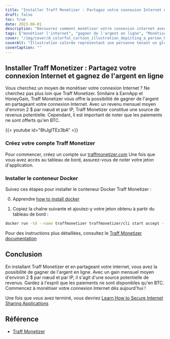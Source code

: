 ```yaml
---
title: "Installer Traff Monetizer : Partagez votre connexion Internet et gagnez de l'argent en ligne"
draft: false
toc: true
date: 2023-06-01
description: "Découvrez comment monétiser votre connexion internet avec Traff Monetizer et gagnez de l'argent sans effort, en offrant un flux de revenus potentiels grâce au partage de votre internet."
tags: ["monétiser l'internet", "gagner de l'argent en ligne", "Monétiseur de trafics", "partager une connexion internet", "revenus passifs", "Paiements en BTC", "gagner de l'argent à domicile", "partage de l'internet", "possibilités de gagner de l'argent en ligne", "gagner avec Traff Monetizer", "plateforme de monétisation", "gagner de l'argent sur internet", "gagner des revenus passifs", "monétisation sur internet", "gagner des bitcoins", "partager l'internet inutilisé", "flux de revenus sur internet", "gagner avec un conteneur Docker", "potentiel de gain en ligne", "réseau de partage de l'internet", "gagner avec un nœud par IP", "revenus basés sur l'internet", "Gagner des BTC", "internet revenue", "gagner de l'argent en partageant l'internet", "Tutoriel Traff Monetizer", "guide de monétisation sur internet", "gagner avec une connexion internet", "Création d'un compte Traff Monetizer", "Installation Docker de Traff Monetizer"]
cover: "/img/cover/A_colorful_cartoon_illustration_depicting_a_person_holding.png"
coverAlt: "Illustration colorée représentant une personne tenant un globe avec des lignes de réseau reliant divers appareils, représentant le concept de partage de l'internet et de gain d'argent."
coverCaption: ""
---
```


## Installer Traff Monetizer : Partagez votre connexion Internet et gagnez de l'argent en ligne

Vous cherchez un moyen de monétiser votre connexion Internet ? Ne cherchez pas plus loin que Traff Monetizer. Similaire à EarnApp et HoneyGain, Traff Monetizer vous offre la possibilité de gagner de l'argent en partageant votre connexion Internet. Avec un revenu mensuel moyen d'environ 2 $ par nœud et par IP, Traff Monetizer constitue une source de revenus potentielle. Cependant, il est important de noter que les paiements ne sont offerts qu'en BTC.

{{< youtube id="8hJgITEz3bA" >}}

### Créez votre compte Traff Monetizer
Pour commencer, créez un compte sur [traffmonetizer.com](https://traffmonetizer.com/?aff=1389828&utm_source=traffmonetizerdockerguide) Une fois que vous avez accès au tableau de bord, assurez-vous de noter votre jeton d'application.

### Installer le conteneur Docker
Suivez ces étapes pour installer le conteneur Docker Traff Monetizer :

0. Apprendre [how to install docker](https://simeononsecurity.ch/other/creating-profitable-low-powered-crypto-miners/#installing-docker)

1. Copiez la chaîne suivante et ajoutez-y votre jeton obtenu à partir du tableau de bord :
```bash
docker run -td --name traffmonetizer traffmonetizer/cli start accept --token YOUR_TOKEN
```

Pour des instructions plus détaillées, consultez le [Traff Monetizer documentation](https://traffmonetizer.com/?aff=1389828&utm_source=traffmonetizerdockerguide)


## Conclusion

En installant Traff Monetizer et en partageant votre internet, vous avez la possibilité de gagner de l'argent en ligne. Avec un gain mensuel moyen d'environ 2 $ par nœud et par IP, il s'agit d'une source potentielle de revenus. Gardez à l'esprit que les paiements ne sont disponibles qu'en BTC. Commencez à monétiser votre connexion Internet dès aujourd'hui !

Une fois que vous avez terminé, vous devriez [Learn How to Secure Internet Sharing Applications](https://simeononsecurity.ch/other/how-to-secure-internet-sharing-applications/)

## Référence

- [Traff Monetizer](https://traffmonetizer.com/?aff=1389828&utm_source=traffmonetizerdockerguide)


